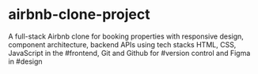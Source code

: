 # airbnb-clone-project
A full-stack Airbnb clone for booking properties with responsive design, component architecture, backend APIs using tech stacks HTML, CSS, JavaScript in the #frontend, Git and Github for #version control and Figma in #design 
